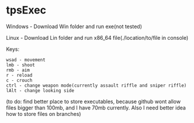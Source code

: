 # tpsExec

Windows - Download Win folder and run exe(not tested)

Linux - Download Lin folder and run x86_64 file(./location/to/file in console)

Keys:

    wsad - movement
    lmb - shoot
    rmb - aim
    r - reload
    c - crouch
    ctrl - change weapon mode(currently assault riffle and sniper riffle)
    lAlt - change looking side

(to do: find better place to store executables, because github wont allow files bigger than 100mb, and I have 70mb currently. Also I need better idea how to store files on branches)
